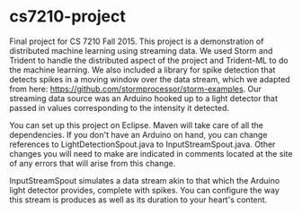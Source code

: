 # cs7210-project

Final project for CS 7210 Fall 2015. This project is a demonstration of distributed machine learning using streaming data. We used Storm and Trident to handle the distributed aspect of the project and Trident-ML to do the machine learning. We also included a library for spike detection that detects spikes in a moving window over the data stream, which we adapted from here: https://github.com/stormprocessor/storm-examples. Our streaming data source was an Arduino hooked up to a light detector that passed in values corresponding to the intensity it detected.

You can set up this project on Eclipse. Maven will take care of all the dependencies. If you don't have an Arduino on hand, you can change references to LightDetectionSpout.java to InputStreamSpout.java. Other changes you will need to make are indicated in comments located at the site of any errors that will arise from this change.

InputStreamSpout simulates a data stream akin to that which the Arduino light detector provides, complete with spikes. You can configure the way this stream is produces as well as its duration to your heart's content.
